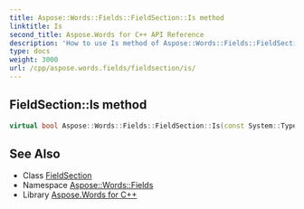```yaml
---
title: Aspose::Words::Fields::FieldSection::Is method
linktitle: Is
second_title: Aspose.Words for C++ API Reference
description: 'How to use Is method of Aspose::Words::Fields::FieldSection class in C++.'
type: docs
weight: 3000
url: /cpp/aspose.words.fields/fieldsection/is/
---
```

## FieldSection::Is method




```cpp
virtual bool Aspose::Words::Fields::FieldSection::Is(const System::TypeInfo &target) const override
```

## See Also

* Class [FieldSection](../)
* Namespace [Aspose::Words::Fields](../../)
* Library [Aspose.Words for C++](../../../)
